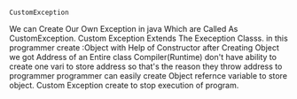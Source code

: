                                                                   CustomException
We can Create Our Own Exception in java Which are Called As CustomException.
Custom Exception Extends The Exeception Classs.
in this programmer create :Object with Help of Constructor 
         after  Creating Object we got Address  of an Entire class
         Compiler(Runtime) don't have ability to create one vari to store address so that's the reason they throw address to programmer 
         programmer can easily create Object refernce variable to store object. 
         Custom Exception create to stop execution of program.
